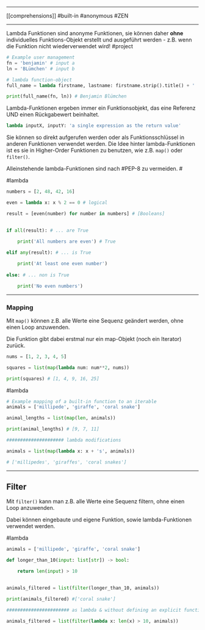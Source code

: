 ___
[[comprehensions]]
#built-in 
#anonymous
#ZEN 
___
Lambda Funktionen sind anonyme Funktionen, sie können daher **ohne** individuelles Funktions-Objekt erstellt und ausgeführt werden - z.B. wenn die Funktion nicht wiederverwendet wird!
#project
```python
# Example user management
fn = 'benjamin' # input a
ln = 'BLümchen' # input b

# lambda function-object
full_name = lambda firstname, lastname: firstname.strip().title() + ' ' + lastname.strip().title()

print(full_name(fn, ln)) # Benjamin Blümchen
```
Lambda-Funktionen ergeben immer ein Funktionsobjekt, das eine Referenz UND einen  Rückgabewert beinhaltet. 
```python
lambda inputX, inputY: 'a single expression as the return value'
```
Sie können so direkt aufgerufen werden oder als Funktionsschlüssel in anderen Funktionen verwendet werden. Die Idee hinter lambda-Funktionen ist es sie in Higher-Order Funktionen zu benutzen, wie z.B. `map()` oder `filter()`. 

Alleinstehende lambda-Funktionen sind nach #PEP-8 zu vermeiden. #

#lambda 
```python
numbers = [2, 48, 42, 16]

even = lambda x: x % 2 == 0 # logical  

result = [even(number) for number in numbers] # [Booleans]
  

if all(result): # ... are True

    print('All numbers are even') # True
    
elif any(result): # ... is True

    print('At least one even number')
    
else: # ... non is True 

    print('No even numbers')
```
___
### Mapping

Mit `map()` können z.B. alle Werte eine Sequenz geändert werden, ohne einen Loop anzuwenden.

Die  Funktion gibt dabei erstmal nur ein map-Objekt (noch ein Iterator) zurück.

```python
nums = [1, 2, 3, 4, 5]

squares = list(map(lambda num: num**2, nums))

print(squares) # [1, 4, 9, 16, 25]
```

#lambda
```python
# Example mapping of a built-in function to an iterable
animals = ['millipede', 'giraffe', 'coral snake']

animal_lengths = list(map(len, animals))

print(animal_lengths) # [9, 7, 11]

##################### lambda modifications

animals = list(map(lambda x: x + 's', animals))

# ['millipedes', 'giraffes', 'coral snakes']
```
___
## Filter

Mit `filter()` kann man z.B. alle Werte eine Sequenz filtern, ohne einen Loop anzuwenden.

Dabei können eingebaute und eigene Funktion, sowie lambda-Funktionen verwendet werden.

#lambda
```python
animals = ['millipede', 'giraffe', 'coral snake']

def longer_than_10(input: list[str]) -> bool:

    return len(input) > 10

  
animals_filtered = list(filter(longer_than_10, animals))

print(animals_filtered) #['coral snake']

####################### as lambda & without defining an explicit function

animals_filtered = list(filter(lambda x: len(x) > 10, animals))
```